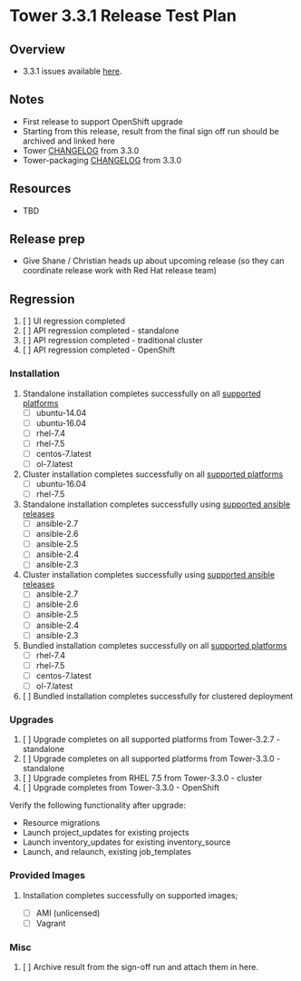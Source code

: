 # Tower 3.3.1 Release Test Plan

## Overview

* 3.3.1 issues available [here](https://github.com/ansible/tower/issues?q=is%3Aissue+milestone%3Arelease_3.3.1).

## Notes

* First release to support OpenShift upgrade
* Starting from this release, result from the final sign off run should be archived and linked here
* Tower [CHANGELOG](https://github.com/ansible/tower/compare/release_3.3.0...release_3.3.1) from 3.3.0
* Tower-packaging [CHANGELOG](https://github.com/ansible/tower-packaging/compare/release_3.3.0...release_3.3.1) from 3.3.0

## Resources

* TBD

## Release prep

- Give Shane / Christian heads up about upcoming release (so they can coordinate release work with Red Hat release team)

## Regression

1. [ ] UI regression completed
2. [ ] API regression completed - standalone
3. [ ] API regression completed - traditional cluster
4. [ ] API regression completed - OpenShift

### Installation

1. Standalone installation completes successfully on all [supported platforms](https://docs.ansible.com/ansible-tower/3.3.0/html/installandreference/requirements_refguide.html)
    * [ ] ubuntu-14.04
    * [ ] ubuntu-16.04
    * [ ] rhel-7.4
    * [ ] rhel-7.5
    * [ ] centos-7.latest
    * [ ] ol-7.latest

2. Cluster installation completes successfully on all [supported platforms](https://docs.ansible.com/ansible-tower/3.3.0/html/installandreference/requirements_refguide.html)
    * [ ] ubuntu-16.04
    * [ ] rhel-7.5

3. Standalone installation completes successfully using [supported ansible releases](https://access.redhat.com/articles/3382771)
    * [ ] ansible-2.7
    * [ ] ansible-2.6
    * [ ] ansible-2.5
    * [ ] ansible-2.4
    * [ ] ansible-2.3

4. Cluster installation completes successfully using [supported ansible releases](https://access.redhat.com/articles/3382771)
    * [ ] ansible-2.7
    * [ ] ansible-2.6
    * [ ] ansible-2.5
    * [ ] ansible-2.4
    * [ ] ansible-2.3

5. Bundled installation completes successfully on all [supported platforms](https://docs.ansible.com/ansible-tower/3.3.0/html/installandreference/tower_installer.html#bundled-install)
    * [ ] rhel-7.4
    * [ ] rhel-7.5
    * [ ] centos-7.latest
    * [ ] ol-7.latest

6. [ ] Bundled installation completes successfully for clustered deployment

### Upgrades

1. [ ] Upgrade completes on all supported platforms from Tower-3.2.7 - standalone
2. [ ] Upgrade completes on all supported platforms from Tower-3.3.0 - standalone
3. [ ] Upgrade completes from RHEL 7.5 from Tower-3.3.0 - cluster
3. [ ] Upgrade completes from Tower-3.3.0 - OpenShift

Verify the following functionality after upgrade:

  * Resource migrations
  * Launch project_updates for existing projects
  * Launch inventory_updates for existing inventory_source
  * Launch, and relaunch, existing job_templates

### Provided Images

1. Installation completes successfully on supported images;

    * [ ] AMI (unlicensed)
    * [ ] Vagrant

### Misc

1. [ ] Archive result from the sign-off run and attach them in here.
